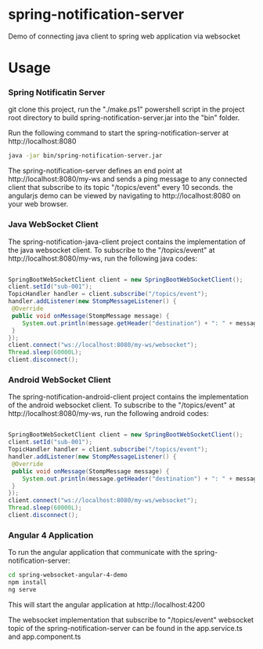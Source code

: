 # spring-notification-server

Demo of connecting java client to spring web application via websocket

# Usage

### Spring Notificatin Server

git clone this project, run the "./make.ps1" powershell script in the project root directory to build spring-notification-server.jar
into the "bin" folder.

Run the following command to start the spring-notification-server at http://localhost:8080

```bash
java -jar bin/spring-notification-server.jar
```

The spring-notification-server defines an end point at http://localhost:8080/my-ws and sends a ping message to any connected client that subscribe to its topic "/topics/event" every 10 seconds. the angularjs demo can be viewed by navigating to http://localhost:8080 on your web browser.

### Java WebSocket Client

The spring-notification-java-client project contains the implementation of the java websocket client. To subscribe to the "/topics/event" at http://localhost:8080/my-ws, run the following java codes:

```java

SpringBootWebSocketClient client = new SpringBootWebSocketClient();
client.setId("sub-001");
TopicHandler handler = client.subscribe("/topics/event");
handler.addListener(new StompMessageListener() {
 @Override
 public void onMessage(StompMessage message) {
    System.out.println(message.getHeader("destination") + ": " + message.getContent());
 }
});
client.connect("ws://localhost:8080/my-ws/websocket");
Thread.sleep(60000L);
client.disconnect();
```

### Android WebSocket Client

The spring-notification-android-client project contains the implementation of the android websocket client. To subscribe to the "/topics/event" at http://localhost:8080/my-ws, run the following android codes:

```java

SpringBootWebSocketClient client = new SpringBootWebSocketClient();
client.setId("sub-001");
TopicHandler handler = client.subscribe("/topics/event");
handler.addListener(new StompMessageListener() {
 @Override
 public void onMessage(StompMessage message) {
    System.out.println(message.getHeader("destination") + ": " + message.getContent());
 }
});
client.connect("ws://localhost:8080/my-ws/websocket");
Thread.sleep(60000L);
client.disconnect();
```

### Angular 4 Application

To run the angular application that communicate with the spring-notification-server:


```bash 
cd spring-websocket-angular-4-demo
npm install
ng serve
```

This will start the angular application at http://localhost:4200 

The websocket implementation that subscribe to "/topics/event" websocket topic of the spring-notification-server can be found in the app.service.ts and app.component.ts



